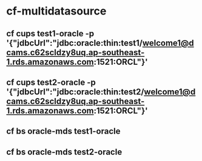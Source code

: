 # cf-multidatasource

## cf cups test1-oracle -p '{"jdbcUrl":"jdbc:oracle:thin:test1/welcome1@dcams.c62scldzy8uq.ap-southeast-1.rds.amazonaws.com:1521:ORCL"}'
## cf cups test2-oracle -p '{"jdbcUrl":"jdbc:oracle:thin:test2/welcome1@dcams.c62scldzy8uq.ap-southeast-1.rds.amazonaws.com:1521:ORCL"}'

## cf bs oracle-mds test1-oracle
## cf bs oracle-mds test2-oracle
